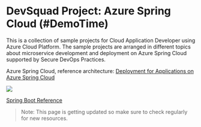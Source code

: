 # DevSquad Project: Azure Spring Cloud (#DemoTime)

This is a collection of sample projects for Cloud Application Developer using Azure Cloud Platform. The sample projects are arranged in different topics about microservice development and deployment on Azure Spring Cloud supported by Secure DevOps Practices.

Azure Spring Cloud, reference architecture:
[Deployment for Applications on Azure Spring Cloud](https://docs.microsoft.com/en-us/azure/architecture/example-scenario/blue-green-spring/blue-green-spring)

![](https://docs.microsoft.com/en-us/azure/architecture/example-scenario/blue-green-spring/media/blue-green-deployment.png)

[Spring Boot Reference](https://spring.io/projects/spring-boot)

> Note: This page is getting updated so make sure to check regularly for new resources.
